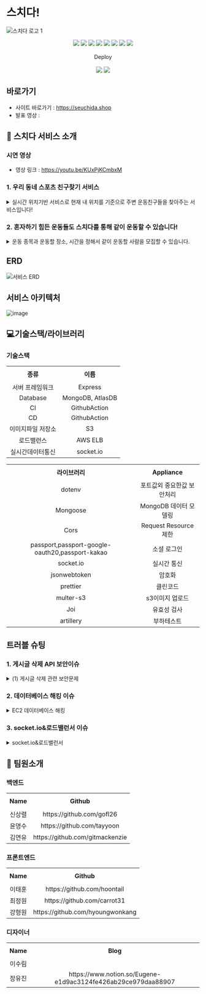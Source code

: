 # 스치다!
  ![스치다 로고 1](https://practice2082.s3.ap-northeast-2.amazonaws.com/Slide+16_9+-+1+(4).png)




<p align='center'>
  <img src='https://img.shields.io/badge/Javascript-ES6-yellow?logo=javascript'/>
  <img src='https://img.shields.io/badge/Node.js-v16.14.2-green?logo=Node.js'/>
  <img src='https://img.shields.io/badge/Express-v4.18.0-black?logo=Express'/>
  <img src='https://img.shields.io/badge/MongoDB-v4.2.19-green?logo=mongodb'/>
  <img src='https://img.shields.io/badge/prettier-v2.6.2-pink?logo=prettier'/>
  <img src='https://img.shields.io/badge/Passport-v0.5.2-green?logo=passport'/>
  <img src='https://img.shields.io/badge/socket.io-v4.5.0-white?logo=Socket.io'/>
  <img src="https://img.shields.io/badge/Json Web Token-v8.5.1-8a8a8a?logo=JSON Web Tokens&logoColor=white" />
  </br></br>
  Deploy
  </br></br>
  <img src="https://img.shields.io/badge/Git hub-000000?logo=Github&logoColor=white" />
  <img src="https://img.shields.io/badge/GitHub Actions-blue?logo=GitHubActions&logoColor=black">
</p>

## 바로가기
- 사이트 바로가기 : https://seuchida.shop
- 발표 영상 : 

## 🎉 스치다 서비스 소개

### 시연 영상
- 영상 링크 : https://youtu.be/KUxPjKCmbxM

### 1. 우리 동네 스포츠 친구찾기 서비스
<details> <summary>실시간 위치기반 서비스로 현재 내 위치를 기준으로 주변 운동친구들을 찾아주는 서비스입니다!</summary> <div markdown="1"> <img width='25%' src='https://practice2082.s3.ap-northeast-2.amazonaws.com/%EB%A6%AC%EB%93%9C%EB%AF%B8+%EC%9D%B4%EB%AF%B8%EC%A7%801.png'> </div> </details>


### 2. 혼자하기 힘든 운동들도 스치다를 통해 같이 운동할 수 있습니다!
<details> <summary>운동 종목과 운동할 장소, 시간을 정해서 같이 운동할 사람을 모집할 수 있습니다.</summary> <img width='25%' src='https://practice2082.s3.ap-northeast-2.amazonaws.com/%EB%A6%AC%EB%93%9C%EB%AF%B8+%EC%9D%B4%EB%AF%B8%EC%A7%802.png'> </details>

## ERD
![서비스 ERD](https://practice2082.s3.ap-northeast-2.amazonaws.com/%EC%8A%A4%ED%81%AC%EB%A6%B0%EC%83%B7+2022-05-30+%EC%98%A4%ED%9B%84+4.37.48.png)

## 서비스 아키텍처   

![image](https://user-images.githubusercontent.com/100466594/171614695-39a052f0-a300-4f38-a605-e7b1450be99c.png)


## &#128187;기술스택/라이브러리
### 기술스택
<table width = "200" style="text-align:center;" >
  <tr>
    <th height = "40"> 종류</th>
    <th height = "40">이름</th>

  </tr>
  <tr>
    <td>서버 프레임워크</td>
    <td>Express</td>
  </tr>
  <tr>
    <td >Database</td>
    <td>MongoDB, AtlasDB</td>
  </tr>
  <tr>
    <td >CI</td>
    <td>GithubAction</td>
  </tr>
  <tr>
    <td >CD</td>
    <td>GithubAction</td>
  </tr>
  <tr>
    <td >이미지파일 저장소</td>
    <td>S3</td>
  </tr>
  <tr>
    <td >로드밸런스</td>
    <td>AWS ELB</td>
  </tr>
  <tr>
    <td >실시간데이터통신</td>
    <td>socket.io</td>
  </tr>

<table width = "200" style="text-align:center;" >
  <tr>
    <th height = "40">라이브러리</th>
    <th height = "40">Appliance</th>

  </tr>
  <tr>
    <td >dotenv</td>
    <td>포트값외 중요한값 보안처리</td>
  </tr>
  <tr>
    <td >Mongoose</td>
    <td>MongoDB 데이터 모델링</td>
  </tr>
  <tr>
    <td >Cors</td>
    <td>Request Resource 제한</td>
  </tr>
   <tr>
    <td>passport,passport-google-oauth20,passport-kakao</td>
    <td> 소셜 로그인 </td>
  </tr>
   <tr>
    <td>socket.io</td>
    <td> 실시간 통신 </td>
  </tr>
  <tr>
    <td >jsonwebtoken</td>
    <td> 암호화 </td>
  </tr>
   <tr>
    <td>prettier</td>
    <td> 클린코드 </td>
  </tr>
  <tr>
    <td>multer-s3</td>
    <td> s3이미지 업로드 </td>
  </tr>
  <tr>
    <td>Joi
</td>
    <td> 유효성 검사 </td>
  </tr>
  <tr>
    <td>artillery</td>
    <td> 부하테스트 </td>
  </tr>
  
</table>

## 트러블 슈팅 
### 1. 게시글 삭제 API 보안이슈
<details> <summary>(1) 게시글 삭제 관련 보안문제</summary> 다른 사람 게시글 주소창의 url을 이용해서 postman 혹은 ARC를 통해 작성자 본인이 아닌 다른사람의 토큰으로도 삭제할 수 는 문제가 있었습니다. 그래서 백앤드 코드에서도 게시글 삭제api에  게시글 작성자와 삭제하려는 사람의 아이디가 같은지 검증절차를 추가해서 문제를 해결했습니다.
  </details>

### 2. 데이터베이스 해킹 이슈
<details> <summary>EC2 데이터베이스 해킹</summary> 서버 ec2에 데이터베이스를 설치해서 사용하는 중 데이터베이스를 해킹당하는 일이 있었습니다. 원인을 데이터베이스 계정 비밀번호가 간단해서 발생한 문제로 파악하여 비밀번호를 어렵게 변경해봤지만 같은일이 발생하였고 이 부분을 해결하기 위해 몽고db에서 관리해주는 아틀라스를 사용하고 아틀라스 자체의 화이트리스트를 작성했습니다. 화이트리스트에 지정된 ip만 접근할수있게 함으로써 보안을 강화했습니다.
 </details>
  
### 3. socket.io&로드밸런서 이슈
<details> <summary>socket.io&로드밸런서</summary> 로드밸런서를 적용하기전에는 소켓 기능이 잘 작동했지만 로드밸런서로 서버를 여러개 연결하는 순간부터 socket polling error가 발생했습니다. 원인은 http long polling 통신이 socket.io 세션의 수명동안 여러번http 요청을 보내서 생긴 문제였습니다. 구글링 해본결과 여러 서버를 운영 하려면 sticky session을 활성화 하거나 http long polling을 비활성화 하기위해 websocket 통신을 사용하면 에러가 해결된다는 걸 알아냈습니다. 저희는 두번째 방법인 websocket 통신을 이용해서 에러를 해결했습니다.
 </details>
  

## 📌 팀원소개
### 백엔드
<table width = "200" style="text-align:center;" >
  <tr>
    <th height = "40"> Name</th>
    <th height = "40"> Github</th>
  </tr>
  <tr>
    <td> 신상렬 </td>
    <td> https://github.com/gofl26 </td>
  </tr>
  <tr>
    <td> 윤영수 </td>
    <td> https://github.com/tayyoon </td>
  </tr>
  <tr>
    <td> 김연유 </td>
    <td> https://github.com/gitmackenzie </td>
  </tr>
</table>
  
### 프론트엔드
<table width = "200" style="text-align:center;" >
  <tr>
    <th height = "40"> Name</th>
    <th height = "40">Github</th>
  </tr>
  <tr>
    <td> 이태훈 </td>
    <td> https://github.com/hoontail </td>
  </tr>
  <tr>
    <td> 최정원 </td>
    <td> https://github.com/carrot31 </td>
  </tr>
  <tr>
    <td> 강형원 </td>
    <td> https://github.com/hyoungwonkang </td>
  </tr>
</table>

### 디자이너
<table width = "200" style="text-align:center;" >
  <tr>
    <th height = "40"> Name</th>
    <th height = "40">Blog</th>
  </tr>
  <tr>
    <td> 이수림 </td>
    <td>  </td>
  </tr>
  <tr>
    <td>장유진</td>
    <td> https://www.notion.so/Eugene-e1d9ac3124fe426ab29ce979daa88907 </td>
  </tr>
</table>
